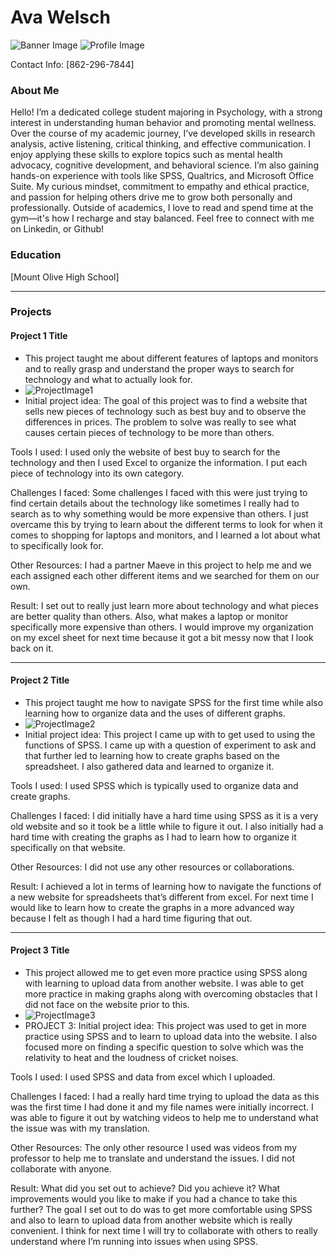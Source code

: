 # Ava Welsch
![Banner Image](Screenshots/Wallpaper.jpg)
![Profile Image](Screenshots/cropped_image.png)

Contact Info: [862-296-7844]
### About Me 
Hello! I’m a dedicated college student majoring in Psychology, with a strong interest in understanding human behavior and promoting mental wellness.
Over the course of my academic journey, I’ve developed skills in research analysis, active listening, critical thinking, and effective communication. I enjoy applying these skills to explore topics such as mental health advocacy, cognitive development, and behavioral science. I’m also gaining hands-on experience with tools like SPSS, Qualtrics, and Microsoft Office Suite.
My curious mindset, commitment to empathy and ethical practice, and passion for helping others drive me to grow both personally and professionally.
Outside of academics, I love to read and spend time at the gym—it's how I recharge and stay balanced.
Feel free to connect with me on Linkedin, or Github!


### Education 
[Mount Olive High School]
***
### Projects

#### Project 1 Title
 - This project taught me about different features of laptops and monitors and to really grasp and understand the proper ways to search for technology and what to actually look for. 
 - ![ProjectImage1](Screenshots/Screenshot2025-01-29231029.png)
 - Initial project idea: 
The goal of this project was to find a website that sells new pieces of technology such as best buy and to observe the differences in prices. The problem to solve was really to see what causes certain pieces of technology to be more than others. 

Tools I used: 
I used only the website of best buy to search for the technology and then I used Excel to organize the information. I put each piece of technology into its own category. 

Challenges I faced:
Some challenges I faced with this were just trying to find certain details about the technology like sometimes I really had to search as to why something would be more expensive than others. I just overcame this by trying to learn about the different terms to look for when it comes to shopping for laptops and monitors, and I learned a lot about what to specifically look for. 

Other Resources: 
I had a partner Maeve in this project to help me and we each assigned each other different items and we searched for them on our own. 

Result:
I set out to really just learn more about technology and what pieces are better quality than others. Also, what makes a laptop or monitor specifically more expensive than others. I would improve my organization on my excel sheet for next time because it got a bit messy now that I look back on it. 

***
#### Project 2 Title
 - This project taught me how to navigate SPSS for the first time while also learning how to organize data and the uses of different graphs. 
 - ![ProjectImage2](Screenshots/Screenshot2025-04-09222048.png)
 - Initial project idea: 
This project I came up with to get used to using the functions of SPSS. I came up with a question of experiment to ask and that further led to learning how to create graphs based on the spreadsheet. I also gathered data and learned to organize it. 

Tools I used: 
I used SPSS which is typically used to organize data and create graphs. 

Challenges I faced:
I did initially have a hard time using SPSS as it is a very old website and so it took be a little while to figure it out. I also initially had a hard time with creating the graphs as I had to learn how to organize it specifically on that website. 

Other Resources: 
I did not use any other resources or collaborations. 

Result:
I achieved a lot in terms of learning how to navigate the functions of a new website for spreadsheets that’s different from excel. For next time I would like to learn how to create the graphs in a more advanced way because I felt as though I had a hard time figuring that out. 

***
#### Project 3 Title
 - This project allowed me to get even more practice using SPSS along with learning to upload data from another website. I was able to get more practice in making graphs along with overcoming obstacles that I did not face on the website prior to this. 
 - ![ProjectImage3](Screenshots/Screenshot2025-04-17164712.png)
 - PROJECT 3:
Initial project idea: 
This project was used to get in more practice using SPSS and to learn to upload data into the website. I also focused more on finding a specific question to solve which was the relativity to heat and the loudness of cricket noises. 

Tools I used: 
I used SPSS and data from excel which I uploaded.

Challenges I faced:
I had a really hard time trying to upload the data as this was the first time I had done it and my file names were initially incorrect. I was able to figure it out by watching videos to help me to understand what the issue was with my translation. 

Other Resources: 
The only other resource I used was videos from my professor to help me to translate and understand the issues. I did not collaborate with anyone. 

Result:
What did you set out to achieve? Did you achieve it? What improvements would you like to make if you had a chance to take this further? 
The goal I set out to do was to get more comfortable using SPSS and also to learn to upload data from another website which is really convenient. I think for next time I will try to collaborate with others to really understand where I’m running into issues when using SPSS. 

